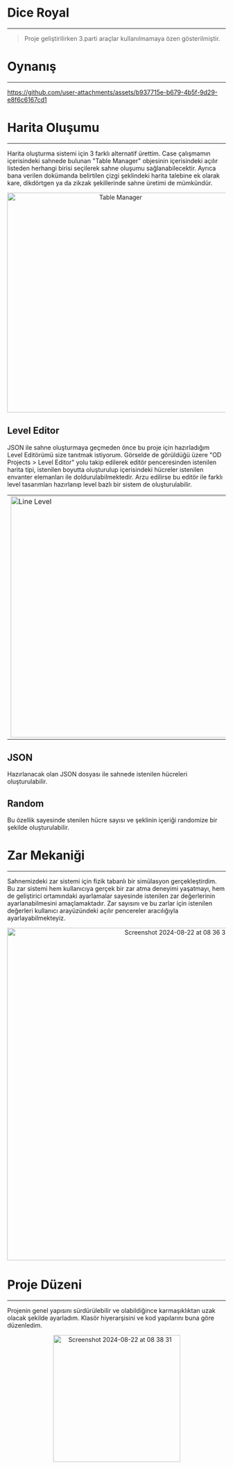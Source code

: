 # Dice Royal
---

> Proje geliştirilirken 3.parti araçlar kullanılmamaya özen gösterilmiştir.
# Oynanış
---

https://github.com/user-attachments/assets/b937715e-b679-4b5f-9d29-e8f6c6167cd1

# Harita Oluşumu
---
Harita oluşturma sistemi için 3 farklı alternatif ürettim. Case çalışmamın içerisindeki sahnede bulunan "Table Manager" objesinin içerisindeki açılır listeden herhangi birisi seçilerek sahne oluşumu sağlanabilecektir.
Ayrıca bana verilen dokümanda belirtilen çizgi şeklindeki harita talebine ek olarak kare, dikdörtgen ya da zikzak şekillerinde sahne üretimi de mümkündür.

<p align="center">
<img width="507" alt="Table Manager" src="https://github.com/user-attachments/assets/90ea19af-b38f-4c85-9f19-2a23ac0f9307">
</p>

## Level Editor
JSON ile sahne oluşturmaya geçmeden önce bu proje için hazırladığım Level Editörümü size tanıtmak istiyorum. Görselde de görüldüğü üzere "OD Projects > Level Editor" yolu takip edilerek editör penceresinden istenilen harita tipi, istenilen boyutta oluşturulup içerisindeki hücreler istenilen envanter elemanları ile doldurulabilmektedir. Arzu edilirse bu editör ile farklı level tasarımları hazırlanıp level bazlı bir sistem de oluşturulabilir.

<table>
  <tr>
    <td><img width="556" alt="Line Level" src="https://github.com/user-attachments/assets/7c80f9c4-6030-4e32-86be-d2ea5e0dedd1"></td>
    <td><img width="556" alt="Square Level" src="https://github.com/user-attachments/assets/cb1f221b-57d7-47c7-87fe-5eaf1fcd88a8"></td>
  </tr>
</table>

## JSON
Hazırlanacak olan JSON dosyası ile sahnede istenilen hücreleri oluşturulabilir.

## Random
Bu özellik sayesinde stenilen hücre sayısı ve şeklinin içeriği randomize bir şekilde oluşturulabilir.

# Zar Mekaniği
---
Sahnemizdeki zar sistemi için fizik tabanlı bir simülasyon gerçekleştirdim. Bu zar sistemi hem kullanıcıya gerçek bir zar atma deneyimi yaşatmayı, hem de geliştirici ortamındaki ayarlamalar sayesinde istenilen zar değerlerinin ayarlanabilmesini amaçlamaktadır. Zar sayısını ve bu zarlar için istenilen değerleri kullanıcı arayüzündeki açılır pencereler aracılığıyla ayarlayabilmekteyiz.

<p align="center">
<img width="767" alt="Screenshot 2024-08-22 at 08 36 34" src="https://github.com/user-attachments/assets/f0a5e85b-6c16-4ddc-9b80-6c9a23252236">
</p>

# Proje Düzeni
---
Projenin genel yapısını sürdürülebilir ve olabildiğince karmaşıklıktan uzak olacak şekilde ayarladım. Klasör hiyerarşisini ve kod yapılarını buna göre düzenledim.

<p align="center">
<img width="293" alt="Screenshot 2024-08-22 at 08 38 31" src="https://github.com/user-attachments/assets/ab100159-740f-4f73-967b-281c78bd46d6">
</p>

